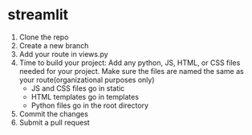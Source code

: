 # streamlit

1. Clone the repo
2. Create a new branch
3. Add your route in views.py
4. Time to build your project:
   Add any python, JS, HTML, or CSS files needed for your project.
   Make sure the files are named the same as your route(organizational purposes only)
   - JS and CSS files go in static
   - HTML templates go in templates
   - Python files go in the root directory
5. Commit the changes
6. Submit a pull request
